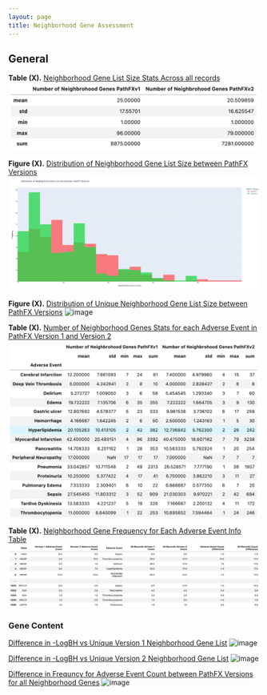 ```yaml
---
layout: page
title: Neighborhood Gene Assessment
---
```




## General

**Table (X).** [Neighborhood Gene List Size Stats Across all records](https://drive.google.com/file/d/1d2oIL_lxWuKhaMtlgMbG65pr4HpKWMOk/view?usp=sharing)
![image](display_files/neighborhood_genes_results/tables/all_recrods_neigh_gene_stats_table.png)


**Figure (X).** [Distribution of Neighborhood Gene List Size between PathFX Versions](https://htmlpreview.github.io/?https://github.com/aryastark5/web_bench/blob/gh-pages/display_files/neighborhood_genes_results/graphs/Distribution_of_Neighborhood_Gene_List_Size_between_PathFX_Versions.html)
![image](display_files/neighborhood_genes_results/graphs/Distribution_of_Neighborhood_Gene_List_Size_between_PathFX_Versions.png)

**Figure (X).** [Distribution of Unique Neighborhood Gene List Size between PathFX Versions](https://htmlpreview.github.io/?https://github.com/aryastark5/web_bench/blob/gh-pages/display_files/neighborhood_genes_results/graphs/Distribution_of_Unique_eighborhood_Gene_List_Size_between_PathFX_Versions.html)
![image](display_files/neighborhood_genes_results/graphs/Distribution_of_UniquevNeighborhood_Gene_List_Size_between_PathFX_Versions.png)




**Table (X).** [Number of Neighborhood Genes Stats for each Adverse Event in PathFX Version 1 and Version 2]()
![image](display_files/neighborhood_genes_results/tables/num_neigh_genes_stats_table.png)

**Table (X).** [Neighborhood Gene Frequency for Each Adverse Event Info Table](https://drive.google.com/file/d/1li_yg1bKwIsaVFT6lggGwW9EExWflnMs/view?usp=sharing)
![image](display_files/neighborhood_genes_results/tables/neigh_genes_version_count_info_table.png)





### Gene Content


[Difference in -LogBH vs Unique Version 1 Neighborhood Gene List](https://htmlpreview.github.io/?https://github.com/aryastark5/web_bench/blob/gh-pages/display_files/neighborhood_genes_results/graphs/Difference_in_-LogBH_vs_Unique_Version_1_Neighborhood_Gene_List.html)
![image](display_files/neighborhood_genes_results/tables/Difference_in_-LogBH_vs_Unique_Version_1_Neighborhood_Gene_List.png)

[Difference in -LogBH vs Unique Version 2 Neighborhood Gene List](https://htmlpreview.github.io/?https://github.com/aryastark5/web_bench/blob/gh-pages/display_files/neighborhood_genes_results/graphs/Difference_in_-LogBH_vs_Unique_Version_2_Neighborhood_Gene_List.html)
![image](display_files/neighborhood_genes_results/tables/Difference_in_-LogBH_vs_Unique_Version_2_Neighborhood_Gene_List.png)

[Difference in Frequncy for Adverse Event Count between PathFX Versions for all Neighborhood Genes](https://htmlpreview.github.io/?https://github.com/aryastark5/web_bench/blob/gh-pages/display_files/neighborhood_genes_results/graphs/Difference_in_Frequncy_for_Adverse_Event_Count_between_PathFX_Versions_for_all_Neighborhood_Genes.html)
![image](display_files/neighborhood_genes_results/tables/Difference_in_Frequncy_for_Adverse_Event_Count_between_PathFX_Versions_for_all_Neighborhood_Genes.png)







